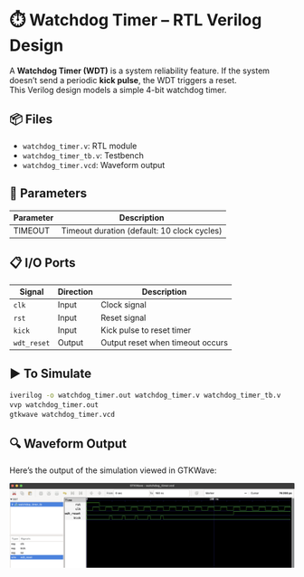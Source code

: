 # ⏱️ Watchdog Timer – RTL Verilog Design
A **Watchdog Timer (WDT)** is a system reliability feature. If the system doesn’t send a periodic **kick pulse**, the WDT triggers a reset.  
This Verilog design models a simple 4-bit watchdog timer.

## 📦 Files

- `watchdog_timer.v`: RTL module
- `watchdog_timer_tb.v`: Testbench
- `watchdog_timer.vcd`: Waveform output

## 🧮 Parameters

| Parameter | Description                  |
|----------|------------------------------|
| TIMEOUT  | Timeout duration (default: 10 clock cycles) |

## 📋 I/O Ports

| Signal      | Direction | Description                      |
|-------------|-----------|----------------------------------|
| `clk`       | Input     | Clock signal                     |
| `rst`       | Input     | Reset signal                     |
| `kick`      | Input     | Kick pulse to reset timer        |
| `wdt_reset` | Output    | Output reset when timeout occurs |

## ▶️ To Simulate

```bash
iverilog -o watchdog_timer.out watchdog_timer.v watchdog_timer_tb.v
vvp watchdog_timer.out
gtkwave watchdog_timer.vcd
```
## 🔍 Waveform Output

Here’s the output of the simulation viewed in GTKWave:

![Waveform](watchdog_timer.png)
